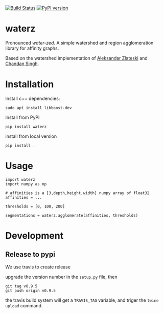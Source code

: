 [![Build Status](https://travis-ci.org/jingpengw/waterz.svg?branch=master)](https://travis-ci.org/jingpengw/waterz)
[![PyPI version](https://badge.fury.io/py/waterz.svg)](https://badge.fury.io/py/waterz)

<!--
    the coerage is not working on c++ code, so the coverage is 0 now!
    [![Coverage Status](https://coveralls.io/repos/github/jingpengw/waterz/badge.svg?branch=master)](https://coveralls.io/github/jingpengw/waterz?branch=master)
-->

# waterz

Pronounced *water-zed*. A simple watershed and region agglomeration library for
affinity graphs.

Based on the watershed implementation of [Aleksandar Zlateski](https://bitbucket.org/poozh/watershed) and [Chandan Singh](https://github.com/TuragaLab/zwatershed).

# Installation

Install c++ dependencies:

```
sudo apt install libboost-dev
```

Install from PyPI

```
pip install waterz
```

install from local version

```
pip install .
```

# Usage

```
import waterz
import numpy as np

# affinities is a [3,depth,height,width] numpy array of float32
affinities = ...

thresholds = [0, 100, 200]

segmentations = waterz.agglomerate(affinities, thresholds)
```

# Development
## Release to pypi
We use travis to create release

upgrade the version number in the `setup.py` file, then
```
git tag v0.9.5
git push origin v0.9.5
```
the travis build system will get a `TRAVIS_TAG` variable, and triger the `twine upload` command.
